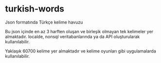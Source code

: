 # turkish-words

Json formatında Türkçe kelime havuzu

Bu json içinde en az 3 harften oluşan ve birleşik olmayan tek kelimeler yer almaktadır. localde, nonsql veritabanlarında ya da API oluşturularak kullanılabilir.

Yaklaşık 60700 kelime yer almaktadır ve kelime oyunları gibi uygulamalarda kullanılabilir. 
